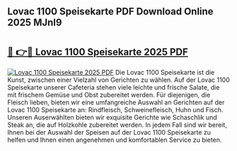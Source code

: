 ## Lovac 1100 Speisekarte PDF Download Online 2025 MJnI9

# <h2><a href="http://gc8jjw.nevu.top/?p=Lovac+1100+Speisekarte">🔗 👉🔴 Lovac 1100 Speisekarte 2025 PDF</a></h2>

[![Lovac 1100 Speisekarte 2025 PDF](https://i.imgur.com/dBaPXMq.png)](http://gc8jjw.nevu.top/?p=Lovac+1100+Speisekarte)
Die Lovac 1100 Speisekarte ist die Kunst, zwischen einer Vielzahl von Gerichten zu wählen. Auf der Lovac 1100 Speisekarte unserer Cafeteria stehen viele leichte und frische Salate, die mit frischem Gemüse und Obst zubereitet werden. Für diejenigen, die Fleisch lieben, bieten wir eine umfangreiche Auswahl an Gerichten auf der Lovac 1100 Speisekarte an: Rindfleisch, Schweinefleisch, Huhn und Fisch. Unseren Auserwählten bieten wir exquisite Gerichte wie Schaschlik und Steak an, die auf Holzkohle zubereitet werden. In jedem Fall sind wir bereit, Ihnen bei der Auswahl der Speisen auf der Lovac 1100 Speisekarte zu helfen und Ihnen einen angenehmen und komfortablen Service zu bieten.
